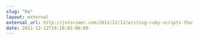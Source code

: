 ```yaml
---
slug: "ha"
layout: external
external_url: http://jstorimer.com/2011/12/12/writing-ruby-scripts-that-respect-pipelines.html
date: 2011-12-12T19:18:02-06:00
---
```


